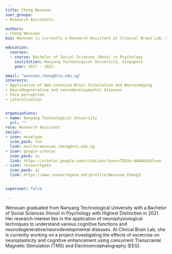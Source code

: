 ```yaml
---
title: Cheng Wenxuan
user_groups:
- Research Assistants

authors:
- Cheng Wenxuan
bio: Wenxuan is currently a Research Assistant at Clinical Brain Lab. She is working on neuroplasticity using neurophysiological techniques.

education:
  courses:
  - course: Bachelor of Social Sciences (Hons) in Psychology
    institution: Nanyang Technological University, Singapore
    year: 2017 - 2021

email: "wenxuan.cheng@ntu.edu.sg"
interests:
- Application of Non-invasive Brain Stimulation and Neuroimaging
- Neurodegenerative and neurodevelopmental diseases
- Face perception
- Lateralization


organizations:
- name: Nanyang Technological University
  url: ""
role: Research Assistant
social:
- icon: envelope
  icon_pack: fas
  link: mailto:wenxuan.cheng@ntu.edu.sg
- icon: google-scholar
  icon_pack: ai
  link: https://scholar.google.com/citations?user=TEEUn-AAAAAJ&hl=en
- icon: researchgate
  icon_pack: ai
  link: https://www.researchgate.net/profile/Wenxuan_Cheng3


superuser: false

---
```


Wenxuan graduated from Nanyang Technological University with a Bachelor of Social Sciences (Hons) in Psychology with Highest Distinction in 2021. Her research interest lies in the application of neurophysiological techniques to understand various cognitive functions and neurodegenerative/neurodevelopmental diseases. At Clinical Brain Lab, she is currently working on a project investigating the effects of excercise on neuroplasticity and cognitive enhancement using concurrent Transcranial Magnetic Stimulation (TMS) and Electroencephalography (EEG).   

